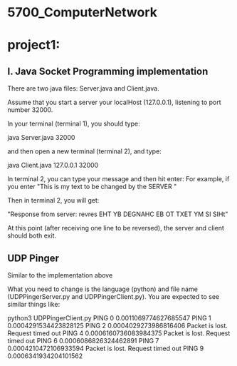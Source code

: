 # 5700_ComputerNetwork

# project1:
## I.	Java Socket Programming implementation   
There are two java files: Server.java and Client.java.

Assume that you start a server your localHost (127.0.0.1), listening to port number 32000. 


In your terminal (terminal 1), you should type:

java Server.java 32000 <enter> 

and then open a new terminal (terminal 2), and type:

java Client.java 127.0.0.1 32000 <enter>  

In terminal 2, you can type your message and then hit enter:
For example, if you enter "This is my text to be changed by the SERVER <enter>"

Then in terminal 2, you will get:

"Response from server: revres EHT YB DEGNAHC EB OT TXET YM SI SIHt"

 At this point (after receiving one line to be reversed), the server and client should both exit.
 
 
 
 ## UDP Pinger 
Similar to the implementation above

What you need to change is the language (python) and file name (UDPPingerServer.py and UDPPingerClient.py).
You are expected to see similar things like:

python3 UDPPingerClient.py 
PING 0 0.0011069774627685547
PING 1 0.0004291534423828125
PING 2 0.0004029273986816406
Packet is lost. Request timed out
PING 4 0.0006160736083984375
Packet is lost. Request timed out
PING 6 0.0006086826324462891
PING 7 0.0004210472106933594
Packet is lost. Request timed out
PING 9 0.0006341934204101562

